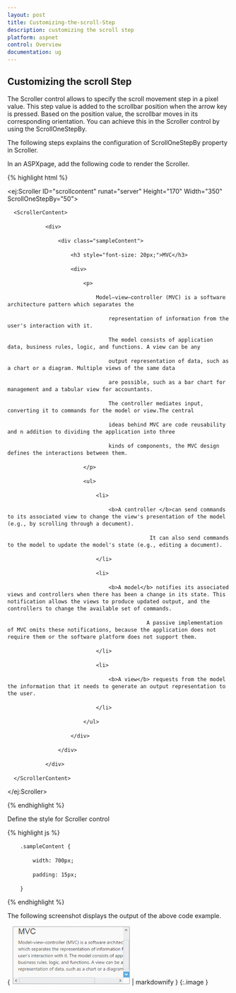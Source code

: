 ```yaml
---
layout: post
title: Customizing-the-scroll-Step
description: customizing the scroll step
platform: aspnet
control: Overview
documentation: ug
---
```


## Customizing the scroll Step

The Scroller control allows to specify the scroll movement step in a pixel value. This step value is added to the scrollbar position when the arrow key is pressed. Based on the position value, the scrollbar moves in its corresponding orientation. You can achieve this in the Scroller control by using the ScrollOneStepBy.

The following steps explains the configuration of ScrollOneStepBy property in Scroller. 

In an ASPXpage, add the following code to render the Scroller.



{% highlight html %}



<ej:Scroller ID="scrollcontent" runat="server" Height="170" Width="350" ScrollOneStepBy="50">

      <ScrollerContent>

                <div>

                    <div class="sampleContent">

                        <h3 style="font-size: 20px;">MVC</h3>

                        <div>

                            <p>

                                Model–view–controller (MVC) is a software architecture pattern which separates the

                                    representation of information from the user's interaction with it.

                                    The model consists of application data, business rules, logic, and functions. A view can be any

                                    output representation of data, such as a chart or a diagram. Multiple views of the same data 

                                    are possible, such as a bar chart for management and a tabular view for accountants. 

                                    The controller mediates input, converting it to commands for the model or view.The central 

                                    ideas behind MVC are code reusability and n addition to dividing the application into three 

                                    kinds of components, the MVC design defines the interactions between them.

                            </p>

                            <ul>

                                <li>

                                    <b>A controller </b>can send commands to its associated view to change the view's presentation of the model (e.g., by scrolling through a document). 

                                                 It can also send commands to the model to update the model's state (e.g., editing a document).

                                </li>

                                <li>

                                    <b>A model</b> notifies its associated views and controllers when there has been a change in its state. This notification allows the views to produce updated output, and the controllers to change the available set of commands. 

                                                A passive implementation of MVC omits these notifications, because the application does not require them or the software platform does not support them.

                                </li>

                                <li>

                                    <b>A view</b> requests from the model the information that it needs to generate an output representation to the user.

                                </li>

                            </ul>

                        </div>

                    </div>

                </div>

      </ScrollerContent>

</ej:Scroller>



{% endhighlight %}



Define the style for Scroller control

{% highlight js %}



        .sampleContent {

            width: 700px;

            padding: 15px;

        }





{% endhighlight %}



The following screenshot displays the output of the above code example.



{ ![](Customizing-the-scroll-Step_images/Customizing-the-scroll-Step_img1.png) | markdownify }
{:.image }


